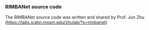 ### RIMBANet source code

The RIMBANet source code was written and shared by Prof. Jun Zhu (https://labs.icahn.mssm.edu/zhulab/?s=rimbanet)
